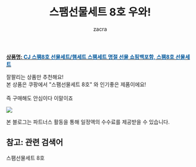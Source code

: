 ﻿---
layout: post
title:  "스팸선물세트 8호 우와!"
author: zacra
categories: [ 아이템 ]
tags: [스팸선물세트 8호]
image: https://static.coupangcdn.com/image/vendor_inventory/6153/914d3d23b0c51367a047ccfe28d8fa311b7db505f83d0da027e29c392362.jpg 
description: "쿠팡에서 스팸선물세트 8호 관련 상품으로 가장 잘팔리는 제품 중 하나입니다."
rating: 4.5
---

<a href="https://link.coupang.com/re/AFFSDP?lptag=AF8407795&pageKey=1138829379&itemId=2109453234&vendorItemId=73647716282&traceid=V0-153-62fe8063566e68d4"><b>상품명: <font color='#01579B'>CJ 스팸8호 선물세트/햄세트 스팸세트 명절 선물 쇼핑백포함, 스팸8호 선물세트</font></b></a>

잘팔리는 상품만 추천해요!<br/>
본 상품은 쿠팡에서 "스팸선물세트 8호" 와 인기좋은 제품이에요!<br/><br/>
즉 구매해도 안심이다 이말이죠 <br/>



<a href="https://link.coupang.com/re/AFFSDP?lptag=AF8407795&pageKey=1138829379&itemId=2109453234&vendorItemId=73647716282&traceid=V0-153-62fe8063566e68d4"><img src="https://thumbnail6.coupangcdn.com/thumbnails/remote/q89/image/vendor_inventory/c9df/55be6bf881159fbe02a9d852bafd1fbec0cd4f9ee41d333c3003bcb96f7c.jpg"></a> 

본 블로그는 파트너스 활동을 통해 일정액의 수수료를 제공받을 수 있습니다.

## 참고: 관련 검색어    
스팸선물세트 8호